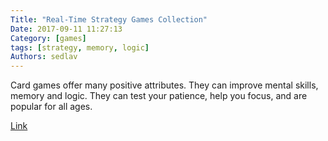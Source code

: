 ```yaml
---
Title: "Real-Time Strategy Games Collection"
Date: 2017-09-11 11:27:13
Category: [games]
tags: [strategy, memory, logic]
Authors: sedlav
---
```


Card games offer many positive attributes. They can improve mental skills, memory and logic. They can test your patience, help you focus, and are popular for all ages.

[Link](https://www.ossblog.org/shuffle-decks-ace-open-source-card-games/)
